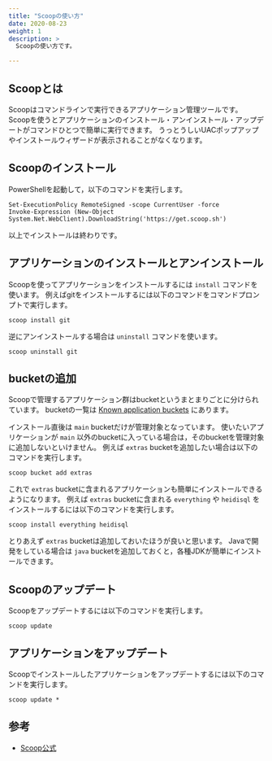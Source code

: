 ```yaml
---
title: "Scoopの使い方"
date: 2020-08-23
weight: 1
description: >
  Scoopの使い方です。

---
```


## Scoopとは

Scoopはコマンドラインで実行できるアプリケーション管理ツールです。
Scoopを使うとアプリケーションのインストール・アンインストール・アップデートがコマンドひとつで簡単に実行できます。
うっとうしいUACポップアップやインストールウィザードが表示されることがなくなります。

## Scoopのインストール

PowerShellを起動して，以下のコマンドを実行します。

```
Set-ExecutionPolicy RemoteSigned -scope CurrentUser -force
Invoke-Expression (New-Object System.Net.WebClient).DownloadString('https://get.scoop.sh')
```

以上でインストールは終わりです。

## アプリケーションのインストールとアンインストール

Scoopを使ってアプリケーションをインストールするには `install` コマンドを使います。
例えばgitをインストールするには以下のコマンドをコマンドプロンプトで実行します。

```
scoop install git
```

逆にアンインストールする場合は `uninstall` コマンドを使います。

```
scoop uninstall git
```

## bucketの追加

Scoopで管理するアプリケーション群はbucketというまとまりごとに分けられています。
bucketの一覧は [Known application buckets](https://github.com/lukesampson/scoop#known-application-buckets) にあります。

インストール直後は `main` bucketだけが管理対象となっています。
使いたいアプリケーションが `main` 以外のbucketに入っている場合は，そのbucketを管理対象に追加しないといけません。
例えば `extras` bucketを追加したい場合は以下のコマンドを実行します。

```
scoop bucket add extras
```

これで `extras` bucketに含まれるアプリケーションも簡単にインストールできるようになります。
例えば `extras` bucketに含まれる `everything` や `heidisql` をインストールするには以下のコマンドを実行します。

```
scoop install everything heidisql
```

とりあえず `extras` bucketは追加しておいたほうが良いと思います。
Javaで開発をしている場合は `java` bucketを追加しておくと，各種JDKが簡単にインストールできます。

## Scoopのアップデート

Scoopをアップデートするには以下のコマンドを実行します。

```
scoop update
```

## アプリケーションをアップデート

Scoopでインストールしたアプリケーションをアップデートするには以下のコマンドを実行します。

```
scoop update *
```

## 参考

- [Scoop公式](https://scoop.sh/)
